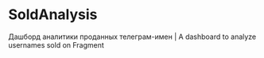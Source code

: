 # SoldAnalysis
Дашборд аналитики проданных телеграм-имен | A dashboard to analyze usernames sold on Fragment
